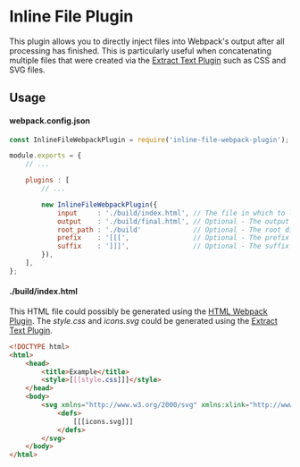# Inline File Plugin

This plugin allows you to directly inject files into Webpack's output after all processing has finished. This is particularly useful when concatenating multiple files that were created via the [Extract Text Plugin](https://github.com/webpack-contrib/extract-text-webpack-plugin) such as CSS and SVG files.

## Usage

#### webpack.config.json
```JavaScript
const InlineFileWebpackPlugin = require('inline-file-webpack-plugin');

module.exports = {
	// ...

	plugins : [
		// ...

		new InlineFileWebpackPlugin({
			input     : './build/index.html', // The file in which to look for inlined paths
			output    : './build/final.html', // Optional - The output file (defaults to overwriting the input file)
			root_path : './build'             // Optional - The root directory from which inlined paths are resolved (defaults to the directory of the input file)
			prefix    : '[[[',                // Optional - The prefix for inlined paths (defaults to '[[[')
			suffix    : ']]]',                // Optional - The suffix for inlined paths (defaults to ']]]')
		}),
	],
};
```

#### ./build/index.html

This HTML file could possibly be generated using the [HTML Webpack Plugin](https://github.com/ampedandwired/html-webpack-plugin). The *style.css* and *icons.svg* could be generated using the [Extract Text Plugin](https://github.com/webpack-contrib/extract-text-webpack-plugin).

```HTML
<!DOCTYPE html>
<html>
	<head>
		<title>Example</title>
		<style>[[[style.css]]]</style>
	</head>
	<body>
		<svg xmlns="http://www.w3.org/2000/svg" xmlns:xlink="http://www.w3.org/1999/xlink">
			<defs>
				[[[icons.svg]]]
			</defs>
		</svg>
	</body>
</html>
```

